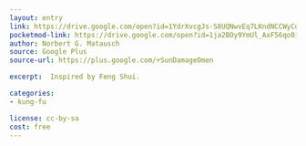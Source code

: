 ```yaml
---
layout: entry
link: https://drive.google.com/open?id=1YdrXvcgJs-S8UQNwvEq7LKndNCCWyCdh
pocketmod-link: https://drive.google.com/open?id=1ja2BOy9YmUl_AxF56qo0i_24aUpjrI5I
author: Norbert G. Matausch
source: Google Plus
source-url: https://plus.google.com/+SunDamageOmen

excerpt:  Inspired by Feng Shui.

categories:
- kung-fu

license: cc-by-sa
cost: free
---
```


